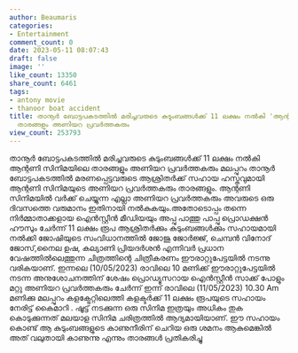 ```yaml
---
author: Beaumaris
categories:
- Entertainment
comment_count: 0
date: 2023-05-11 08:07:43
draft: false
image: ''
like_count: 13350
share_count: 6461
tags:
- antony movie
- thanoor boat accident
title: താനൂർ ബോട്ടപകടത്തിൽ മരിച്ചവരുടെ കുടുംബങ്ങൾക്ക് 11 ലക്ഷം നൽകി 'ആന്റണി' സിനിമയിലെ
  താരങ്ങളും അണിയറ പ്രവർത്തകരും
view_count: 253793
---
```


താനൂർ ബോട്ടപകടത്തിൽ മരിച്ചവരുടെ കുടുംബങ്ങൾക്ക് 11 ലക്ഷം നൽകി ആന്റണി സിനിമയിലെ താരങ്ങളും അണിയറ പ്രവർത്തകരും മലപ്പുറം താനൂർ ബോട്ടപകടത്തിൽ മരണപ്പെട്ടവരുടെ ആശ്രിതർക്ക് സഹായ ഹസ്തവുമായി ആന്റണി സിനിമയുടെ അണിയറ പ്രവർത്തകരും താരങ്ങളും. ആന്റണി സിനിമയിൽ വർക്ക് ചെയ്യുന്ന എല്ലാ അണിയറ പ്രവർത്തകരും അവരുടെ ഒരു ദിവസത്തെ വരുമാനം ഇതിനായി നൽകുകയും.അതോടൊപ്പം തന്നെ നിർമ്മാതാക്കളായ ഐൻസ്റ്റീൻ മീഡിയയും അപ്പു പാത്തു പാപ്പു പ്രൊഡക്ഷൻ ഹൗസും ചേർന്ന് 11 ലക്ഷം രൂപ ആശ്രിതർക്കും കുടുംബങ്ങൾക്കും സഹായമായി നൽക്കി [](https://cdn.boolokam.com/articles/2023/05/dqqqqww.jpg)ജോഷിയുടെ സംവിധാനത്തിൽ ജോജു ജോർജ്ജ്, ചെമ്പൻ വിനോദ് ജോസ്,നൈല ഉഷ, കല്യാണി പ്രിയദർശൻ എന്നിവർ പ്രധാന വേഷത്തിൽലെത്തുന്ന ചിത്രത്തിന്റെ ചിത്രീകരണം ഈരാറ്റുപേട്ടയിൽ നടന്നു വരികയാണ്. ഇന്നലെ (10/05/2023) രാവിലെ 10 മണിക്ക് ഈരാറ്റുപേട്ടയിൽ നടന്ന അനുശോചനത്തിന് ശേഷം പ്രൊഡ്യൂസറായ ഐൻസ്റ്റീൻ സാക്ക് പോളും മറ്റു അണിയറ പ്രവർത്തകരും ചേർന്ന് ഇന്ന് രാവിലെ (11/05/2023) 10.30 Am മണിക്കു മലപ്പുറം കളക്ട്രേറ്റിലെത്തി കളക്ടർക്ക് 11 ലക്ഷം രൂപയുടെ സഹായം നേരിട്ട് കൈമാറി . ഷൂട്ട്‌ നടക്കുന്ന ഒരു സിനിമ ഇത്രയും അധികം തുക കൊടുക്കുന്നത് മലയാള സിനിമ ചരിത്രത്തിൽ ആദ്യമായിയാണ്. ഈ സഹായം കൊണ്ട് ആ കുടുംബങ്ങളുടെ കാണുനീരിന് ചെറിയ ഒരു ശമനം ആകുമെങ്കിൽ അത് വലുതായി കാണുന്നു എന്നും താരങ്ങൾ പ്രതികരിച്ചു